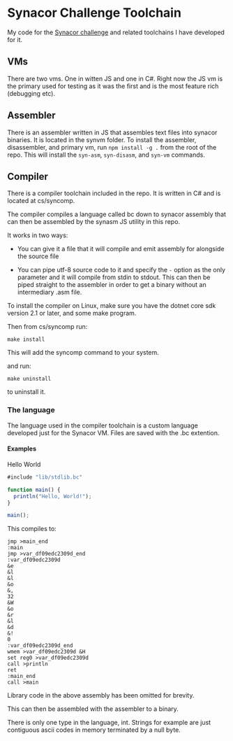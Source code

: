 # Synacor Challenge Toolchain
My code for the [Synacor challenge](https://challenge.synacor.com/) and related toolchains I have developed for it.

## VMs

There are two vms. One in witten JS and one in C#. Right now the JS vm is the primary used for testing as it was the first and is the most feature rich (debugging etc).

## Assembler

There is an assembler written in JS that assembles text files into synacor binaries.
It is located in the synvm folder. To install the assembler, disassembler, and primary vm,
run `npm install -g .` from the root of the repo. This will install the `syn-asm`,
`syn-disasm`, and `syn-vm` commands.

## Compiler

There is a compiler toolchain included in the repo. It is written in C# and is located at
cs/syncomp.

The compiler compiles a language called bc down to synacor assembly that can then be 
assembled by the synasm JS utility in this repo.

It works in two ways:
* You can give it a file that it will compile and emit assembly for alongside the source
file

* You can pipe utf-8 source code to it and specify the `-` option as the only parameter
and it will compile from stdin to stdout. This can then be piped straight to the assembler
in order to get a binary without an intermediary .asm file.

To install the compiler on Linux, make sure you have the dotnet core sdk version 2.1
or later, and some make program.

Then from cs/syncomp run:

`make install`

This will add the syncomp command to your system.

and run:

`make uninstall`

to uninstall it.

### The language

The language used in the compiler toolchain is a custom language developed just for the Synacor VM. Files are saved with the .bc extention.


#### Examples

Hello World

```javascript
#include "lib/stdlib.bc"

function main() {
  println("Hello, World!");
}

main();
```

This compiles to:

```assembly
jmp >main_end
:main
jmp >var_df09edc2309d_end
:var_df09edc2309d
&e
&l
&l
&o
&,
32
&W
&o
&r
&l
&d
&!
0
:var_df09edc2309d_end
wmem >var_df09edc2309d &H
set reg0 >var_df09edc2309d
call >println
ret
:main_end
call >main
```

Library code in the above assembly has been omitted for brevity.

This can then be assembled with the assembler to a binary.

There is only one type in the language, int. Strings for example are just contiguous ascii codes in memory terminated by a null byte.
